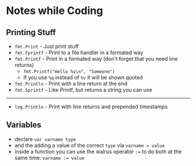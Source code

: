 # Notes while Coding

## Printing Stuff

* `fmt.Print` - Just print stuff
* `fmt.Fprintf` - Print to a file handler in a formated way
* `fmt.Printf` - Print in a formated way (don't forget that you need line returns)
   * `fmt.Printf("Hello %v\n", "Someone")`
   * If you use `%q` instead of `%v` it will be shown quoted
* `fmt.Println` - Print with a line return at the end
* `fmt.Sprintf` - Like Printf, but returns a string you can use

----

* `log.Println` - Print with line returns and prepended timestamps


## Variables
* declare `var varname type`
* and the adding a value of the correct `type` via `varname = value`
* inside a function you can use the walrus operator `:=` to do both at the same time: `varname := value`




